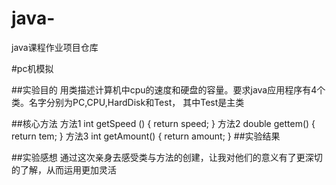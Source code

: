 # java-
java课程作业项目仓库

#pc机模拟

##实验目的
用类描述计算机中cpu的速度和硬盘的容量。要求java应用程序有4个类。名字分别为PC,CPU,HardDisk和Test，
其中Test是主类


##核心方法
方法1
int getSpeed () {
		return speed;
	}
方法2
double gettem() {
		return tem;
	}
方法3
int getAmount() {
		return amount;
	}
##实验结果



##实验感想
通过这次亲身去感受类与方法的创建，让我对他们的意义有了更深切的了解，从而运用更加灵活
